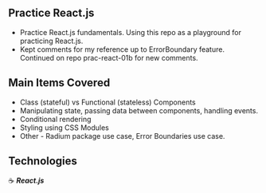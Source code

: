 ## Practice React.js

- Practice React.js fundamentals. Using this repo as a playground for practicing React.js.
- Kept comments for my reference up to ErrorBoundary feature. Continued on repo prac-react-01b for new comments.

## Main Items Covered

- Class (stateful) vs Functional (stateless) Components
- Manipulating state, passing data between components, handling events.
- Conditional rendering
- Styling using CSS Modules
- Other - Radium package use case, Error Boundaries use case.

## Technologies

:coffee: **_React.js_**

